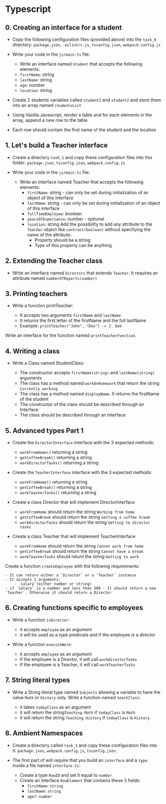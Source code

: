 # Typescript

## 0. Creating an interface for a student
- Copy the following configuration files (provided above) into the `task_0` directory: `package.json`, `.eslintrc.js`, `tsconfig.json`, `webpack.config.js`

- Write your code in the `js/main.ts` file:

    - Write an interface named `Student` that accepts the following elements:
    - `firstName`: string
    - `lastName`: string
    - `age`: number
    - `location`: string

- Create 2 students variables called `student1` and `student2` and store them into an array named `studentsList`
- Using Vanilla Javascript, render a table and for each elements in the array, append a new row to the table
- Each row should contain the first name of the student and the location

## 1. Let's build a Teacher interface
- Create a directory `task_1` and copy these configuration files into this folder: `package.json`, `tsconfig.json`, `webpack.config.js`

- Write your code in the `js/main.ts` file:

    - Write an interface named Teacher that accepts the following elements:
        - `firstName`: string - can only be set during initialization of an object of this interface
        - `lastName`: string - can only be set during initialization of an object of this interface
        - `fullTimeEmployee`: boolean
        - `yearsOfExperience`: number - optional
        - `location`: string
        Add the possibility to add any attribute to the `Teacher` object like `contract(boolean)` without specifying the name of the attribute:
            - Property should be a string
            - Type of this property can be anything

## 2. Extending the Teacher class
- Write an interface named `Directors` that extends `Teacher`. It requires an attribute named `numberOfReports(number)`

## 3. Printing teachers
- Write a function printTeacher:

    - It accepts two arguments `firstName` and `lastName`
    - It returns the first letter of the firstName and the full lastName
    - Example: `printTeacher("John", "Doe") -> J. Doe`

Write an interface for the function named `printTeacherFunction`.

## 4. Writing a class
- Write a Class named StudentClass:

    - The constructor accepts `firstName(string)` and `lastName(string)` arguments
    - The class has a method named `workOnHomework` that return the string `Currently working`
    - The class has a method named `displayName`. It returns the firstName of the student
    - The constructor of the class should be described through an Interface
    - The class should be described through an Interface

## 5. Advanced types Part 1
- Create the `DirectorInterface` interface with the 3 expected methods:

    - `workFromHome()` returning a string
    - `getCoffeeBreak()` returning a string
    - `workDirectorTasks()` returning a string

- Create the `TeacherInterface` interface with the 3 expected methods:

    - `workFromHome()` returning a string
    - `getCoffeeBreak()` returning a string
    - `workTeacherTasks()` returning a string

- Create a class Director that will implement DirectorInterface

    - `workFromHome` should return the string `Working from home`
    - `getCoffeeBreak` should return the string `Getting a coffee break`
    - `workDirectorTasks` should return the string `Getting to director tasks`

- Create a class Teacher that will implement TeacherInterface

    - `workFromHome` should return the string `Cannot work from home`
    - `getCoffeeBreak` should return the string `Cannot have a break`
    - `workTeacherTasks` should return the string `Getting to work`

Create a function `createEmployee` with the following requirements:

    - It can return either a `Director` or a `Teacher` instance
    - It accepts 1 arguments:
        - `salary`(either number or string)
    - if `salary` is a number and less than 500 - It should return a new `Teacher`. Otherwise it should return a Director

## 6. Creating functions specific to employees
- Write a function `isDirector`:

    - it accepts `employee` as an argument
    - it will be used as a type predicate and if the employee is a director

- Write a function `executeWork`:

    - it accepts `employee` as an argument
    - if the employee is a Director, it will call `workDirectorTasks`
    - if the employee is a Teacher, it will call `workTeacherTasks`

## 7. String literal types
- Write a String literal type named `Subjects` allowing a variable to have the value `Math` or `History` only. Write a function named `teachClass`:

    - it takes `todayClass` as an argument
    - it will return the string`Teaching Math` if `todayClass` is `Math`
    - it will return the string `Teaching History` if `todayClass` is `History`

## 8. Ambient Namespaces
- Create a directory called `task_3` and copy these configuration files into it: `package.json`, `webpack.config.js`, `tsconfig.json`.

- The first part of will require that you build an `interface` and a `type`. Inside a file named `interface.ts`:

    - Create a type `RowID` and set it equal to `number`
    - Create an interface `RowElement` that contains these 3 fields:
        - `firstName`: `string`
        - `lastName`: `string`
        - `age?`: `number`
